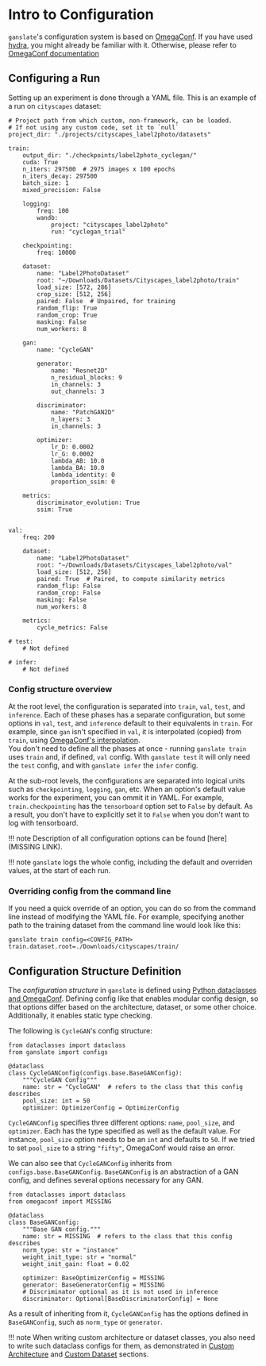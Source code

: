 # Intro to Configuration

`ganslate`'s configuration system is based on [OmegaConf](https://github.com/omry/omegaconf). If you have used [hydra](https://hydra.cc/docs/intro/), you might already be familiar with it. Otherwise, please refer to [OmegaConf documentation](https://omegaconf.readthedocs.io/)

## Configuring a Run
Setting up an experiment is done through a YAML file. This is an example of a run on `cityscapes` dataset:
```
# Project path from which custom, non-framework, can be loaded.
# If not using any custom code, set it to `null`
project_dir: "./projects/cityscapes_label2photo/datasets"

train:
    output_dir: "./checkpoints/label2photo_cyclegan/"
    cuda: True
    n_iters: 297500  # 2975 images x 100 epochs 
    n_iters_decay: 297500
    batch_size: 1
    mixed_precision: False

    logging:
        freq: 100
        wandb:
            project: "cityscapes_label2photo"
            run: "cyclegan_trial"
        
    checkpointing:
        freq: 10000

    dataset: 
        name: "Label2PhotoDataset"
        root: "~/Downloads/Datasets/Cityscapes_label2photo/train"
        load_size: [572, 286]
        crop_size: [512, 256]
        paired: False  # Unpaired, for training
        random_flip: True
        random_crop: True
        masking: False
        num_workers: 8

    gan:  
        name: "CycleGAN"

        generator:  
            name: "Resnet2D"
            n_residual_blocks: 9
            in_channels: 3
            out_channels: 3

        discriminator:  
            name: "PatchGAN2D"
            n_layers: 3
            in_channels: 3

        optimizer:
            lr_D: 0.0002
            lr_G: 0.0002
            lambda_AB: 10.0
            lambda_BA: 10.0
            lambda_identity: 0
            proportion_ssim: 0
    
    metrics:
        discriminator_evolution: True
        ssim: True


val:
    freq: 200

    dataset: 
        name: "Label2PhotoDataset"
        root: "~/Downloads/Datasets/Cityscapes_label2photo/val"
        load_size: [512, 256]
        paired: True  # Paired, to compute similarity metrics 
        random_flip: False
        random_crop: False
        masking: False
        num_workers: 8

    metrics:
        cycle_metrics: False

# test:
    # Not defined

# infer:
    # Not defined
```

### Config structure overview
At the root level, the configuration is separated into `train`, `val`, `test`, and `inference`. Each of these phases has a separate configuration, but some options in `val`, `test`, and `inference` default to their equivalents in `train`. For example, since `gan` isn't specified in `val`, it is interpolated (copied) from `train`, using [OmegaConf's interpolation](https://omegaconf.readthedocs.io/en/2.1_branch/structured_config.html#interpolations).
<br />You don't need to define all the phases at once - running `ganslate train` uses `train` and, if defined, `val` config. With `ganslate test` it will only need the `test` config, and with `ganslate infer` the `infer` config.

At the sub-root levels, the configurations are separated into logical units such as `checkpointing`, `logging`, `gan`, etc. When an option's default value works for the experiment, you can ommit it in YAML. For example, `train.checkpointing` has the `tensorboard` option set to `False` by default. As a result, you don't have to explicitly set it to `False` when you don't want to log with tensorboard.

!!! note 
    Description of all configuration options can be found [here](MISSING LINK). <!--- TODO: Update the link -->

!!! note 
    `ganslate` logs the whole config, including the default and overriden values, at the start of each run. 

### Overriding config from the command line
If you need a quick override of an option, you can do so from the command line instead of modifying the YAML file. For example, specifying another path to the training dataset from the command line would look like this:
```
ganslate train config=<CONFIG_PATH> train.dataset.root=./Downloads/cityscapes/train/
```

## Configuration Structure Definition

The *configuration structure* in `ganslate` is defined using [Python dataclasses and OmegaConf](https://omegaconf.readthedocs.io/en/2.1_branch/structured_config.html). Defining config like that enables modular config design, so that options differ based on the architecture, dataset, or some other choice. Additionally, it enables static type checking.

The following is `CycleGAN`'s config structure:

```
from dataclasses import dataclass
from ganslate import configs

@dataclass
class CycleGANConfig(configs.base.BaseGANConfig):
    """CycleGAN Config"""
    name: str = "CycleGAN"  # refers to the class that this config describes
    pool_size: int = 50
    optimizer: OptimizerConfig = OptimizerConfig
```
`CycleGANConfig` specifies three different options: `name`, `pool_size`, and `optimizer`. Each has the type specified as well as the default value. For instance, `pool_size` option needs to be an `int` and defaults to `50`. If we tried to set `pool_size` to a string `"fifty"`, OmegaConf would raise an error.

We can also see that `CycleGANConfig` inherits from `configs.base.BaseGANConfig`. `BaseGANConfig` is an abstraction of a GAN config, and defines several options necessary for any GAN.

```
from dataclasses import dataclass
from omegaconf import MISSING

@dataclass
class BaseGANConfig:
    """Base GAN config."""
    name: str = MISSING  # refers to the class that this config describes
    norm_type: str = "instance"
    weight_init_type: str = "normal"
    weight_init_gain: float = 0.02

    optimizer: BaseOptimizerConfig = MISSING
    generator: BaseGeneratorConfig = MISSING
    # Discriminator optional as it is not used in inference
    discriminator: Optional[BaseDiscriminatorConfig] = None
```

As a result of inheriting from it, `CycleGANConfig` has the options defined in `BaseGANConfig`, such as `norm_type` or `generator`.

!!! note
    When writing custom architecture or dataset classes, you also need to write such dataclass configs for them, as demonstrated in [Custom Architecture](custom_architecture.md) and [Custom Dataset](custom_dataset.md) sections. 